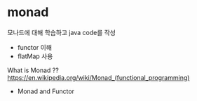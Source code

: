 # monad

모나드에 대해 학습하고 java code를 작성

 - functor 이해
 - flatMap 사용

What is Monad ?? <br>
 https://en.wikipedia.org/wiki/Monad_(functional_programming)


* Monad and Functor
 
